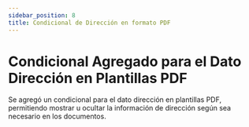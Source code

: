```yaml
---
sidebar_position: 8
title: Condicional de Dirección en formato PDF
---
```


# Condicional Agregado para el Dato Dirección en Plantillas PDF

Se agregó un condicional para el dato dirección en plantillas PDF, permitiendo mostrar u ocultar la información de dirección según sea necesario en los documentos.
